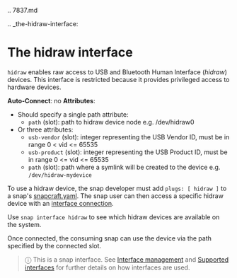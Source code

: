 .. 7837.md

.. _the-hidraw-interface:

# The hidraw interface

`hidraw` enables raw access to USB and Bluetooth Human Interface (*hidraw*) devices. This interface is restricted because it provides privileged access to hardware devices.

**Auto-Connect**: no
**Attributes**:
- Should specify a single path attribute:
  * `path` (slot): path to hidraw device node e.g. /dev/hidraw0
- Or three attributes:
  * `usb-vendor` (slot): integer representing the USB Vendor ID, must be in range 0 < vid <= 65535
  * `usb-product` (slot): integer representing the USB Product ID, must be in range  0 <= vid <= 65535
  * `path` (slot): path where a symlink will be created to the device e.g. `/dev/hidraw-mydevice`

To use a hidraw device, the snap developer must add `plugs: [ hidraw ]` to a snap's [snapcraft.yaml](/t/the-snapcraft-format/8337). The snap user can then access a specific hidraw device with an [interface connection](/t/interface-management/6154#heading--manual-connections).

Use  `snap interface hidraw` to see which hidraw devices are available on the system.

Once connected, the consuming snap can use the device via the path specified by the connected slot.

> ⓘ  This is a snap interface. See [Interface management](/t/interface-management/6154) and [Supported interfaces](/t/supported-interfaces/7744) for further details on how interfaces are used.